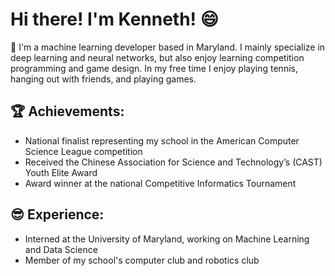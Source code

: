 # Hi there! I'm Kenneth! :smile:

 👋 I'm a machine learning developer based in Maryland. I mainly specialize in deep learning and neural networks, but also enjoy learning competition programming and game design. In my free time I enjoy playing tennis, hanging out with friends, and playing games.

## :trophy: Achievements:
- National finalist representing my school in the American Computer Science League competition
- Received the Chinese Association for Science and Technology’s (CAST) Youth Elite Award
- Award winner at the national Competitive Informatics Tournament

## :sunglasses: Experience:
- Interned at the University of Maryland, working on Machine Learning and Data Science 
- Member of my school's computer club and robotics club

